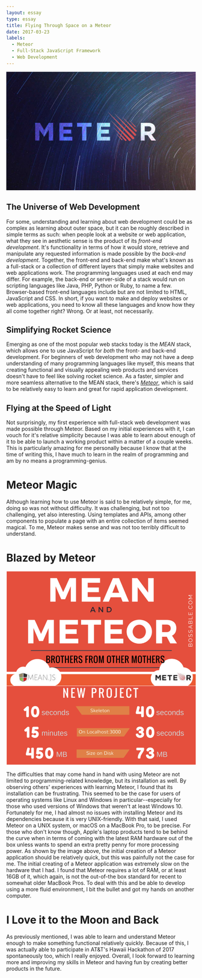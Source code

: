 ```yaml
---
layout: essay
type: essay
title: Flying Through Space on a Meteor
date: 2017-03-23
labels:
  - Meteor
  - Full-Stack JavaScript Framework
  - Web Development
---
```




<img class="ui bigger centered image" src="../images/meteor.jpg">

## The Universe of Web Development

For some, understanding and learning about web development could be as complex as learning about outer space, but it can be roughly described in simple terms as such: when people look at a website or web application, what they see in aesthetic sense is the product of its *front-end development*.  It's functionality in terms of how it would store, retrieve and manipulate any requested information is made possible by the *back-end development*.  Together, the front-end and back-end make what's known as a full-stack or a collection of different layers that simply make websites and web applications work.  The programming languages used at each end may differ.  For example, the back-end or server-side of a stack would run on scripting languages like Java, PHP, Python or Ruby, to name a few.  Browser-based front-end languages include but are not limited to HTML, JavaScript and CSS.  In short, if you want to make and deploy websites or web applications, you need to know all these languages and know how they all come together right? Wrong.  Or at least, not necessarily. 

## Simplifying Rocket Science

Emerging as one of the most popular web stacks today is the *MEAN* stack, which allows one to use JavaScript for *both* the front- and back-end development.  For beginners of web development who may not have a deep understanding of many programming languages like myself, this means that creating functional and visually appealing web products and services doesn't have to feel like solving rocket science. As a faster, simpler and more seamless alternative to the MEAN stack, there's [*Meteor*](http://meteor.com/), which is said to be relatively easy to learn and great for rapid application development.  

## Flying at the Speed of Light

Not surprisingly, my first experience with full-stack web development was made possible through Meteor.  Based on my initial experiences with it, I can vouch for it's relative simplicity because I was able to learn about enough of it to be able to launch a working product within a matter of a couple weeks.  This is particularly amazing for me personally because I know that at the time of writing this, I have much to learn in the realm of programming and am by no means a programming-genius.  

# Meteor Magic

Although learning how to use Meteor is said to be relatively simple, for me, doing so was not without difficulty.  It was challenging, but not too challenging, yet also interesting.  Using templates and APIs, among other components to populate a page with an entire collection of items seemed magical.  To me, Meteor makes sense and was not too terribly difficult to understand.  

# Blazed by Meteor

<img class="ui bigger centered image" src="../images/mean-meteor.png">

The difficulties that may come hand in hand with using Meteor are not limited to programming-related knowledge, but its installation as well.  By observing others' experiences with learning Meteor, I found that its installation can be frustrating.  This seemed to be the case for users of operating systems like Linux and Windows in particular--especially for those who used versions of Windows that weren't at least Windows 10.  Fortunately for me, I had almost no issues with installing Meteor and its dependencies because it is very UNIX-friendly.  With that said, I used Meteor on a UNIX system, or macOS on a MacBook Pro, to be precise.  For those who don't know though, Apple's laptop products tend to be behind the curve when in terms of coming with the latest RAM hardware out of the box unless wants to spend an extra pretty penny for more processing power.  As shown by the image above, the initial creation of a Meteor application should be relatively quick, but this was painfully not the case for me.  The initial creating of a Meteor application was extremely slow on the hardware that I had.  I found that Meteor requires a lot of RAM, or at least 16GB of it, which again, is not the out-of-the box standard for recent to somewhat older MacBook Pros.  To deal with this and be able to develop using a more fluid environment, I bit the bullet and got my hands on another computer.

# I Love it to the Moon and Back

As previously mentioned, I was able to learn and understand Meteor enough to make something functional relatively quickly.  Because of this, I was actually able to participate in AT&T's Hawaii Hackathon of 2017 spontaneously too, which I really enjoyed.  Overall, I look forward to learning more and improving my skills in Meteor and having fun by creating better products in the future.  